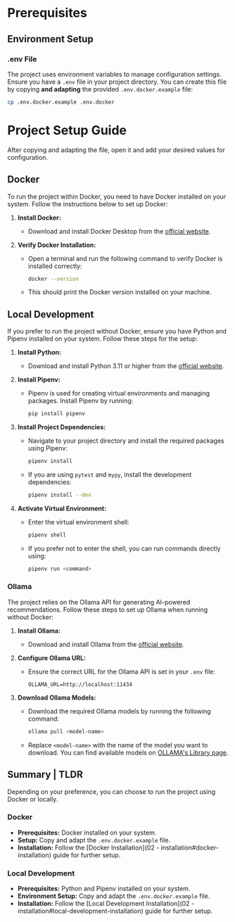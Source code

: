 # Prerequisites

## Environment Setup

### .env File

The project uses environment variables to manage configuration settings. Ensure you have a `.env` file in your project directory. You can create this file by copying **and adapting** the provided `.env.docker.example` file:

```bash
cp .env.docker.example .env.docker
```

# Project Setup Guide

After copying and adapting the file, open it and add your desired values for configuration.

## Docker

To run the project within Docker, you need to have Docker installed on your system. Follow the instructions below to set up Docker:

1. **Install Docker:**

    - Download and install Docker Desktop from the [official website](https://www.docker.com/products/docker-desktop).
   
2. **Verify Docker Installation:**

    - Open a terminal and run the following command to verify Docker is installed correctly:

        ```bash
        docker --version
        ```

    - This should print the Docker version installed on your machine.

## Local Development

If you prefer to run the project without Docker, ensure you have Python and Pipenv installed on your system. Follow these steps for the setup:

1. **Install Python:**
    - Download and install Python 3.11 or higher from the [official website](https://www.python.org/downloads/).

2. **Install Pipenv:**
    - Pipenv is used for creating virtual environments and managing packages. Install Pipenv by running:
      ```bash
      pip install pipenv
      ```

3. **Install Project Dependencies:**
    - Navigate to your project directory and install the required packages using Pipenv:
      ```bash
      pipenv install
      ```
    - If you are using `pytest` and `mypy`, install the development dependencies:
      ```bash
      pipenv install --dev
      ```

4. **Activate Virtual Environment:**
    - Enter the virtual environment shell:
      ```bash
      pipenv shell
      ```
    - If you prefer not to enter the shell, you can run commands directly using:
      ```bash
      pipenv run <command>
      ```


### Ollama

The project relies on the Ollama API for generating AI-powered recommendations. Follow these steps to set up Ollama when running without Docker:

1. **Install Ollama:**
   - Download and install Ollama from the [official website](https://www.ollama.com/).

2. **Configure Ollama URL:**
   - Ensure the correct URL for the Ollama API is set in your `.env` file:
     ```env
     OLLAMA_URL=http://localhost:11434
     ```
3. **Download Ollama Models:**
   - Download the required Ollama models by running the following command:
     ```bash
     ollama pull <model-name>
     ```
    - Replace `<model-name>` with the name of the model you want to download. You can find available models on [OLLAMA's Library page](https://ollama.com/library).


## Summary | TLDR

Depending on your preference, you can choose to run the project using Docker or locally. 

### Docker
- **Prerequisites:** Docker installed on your system.
- **Setup:** Copy and adapt the `.env.docker.example` file.
- **Installation:** Follow the [Docker Installation](02 - installation#docker-installation) guide for further setup.

### Local Development
- **Prerequisites:** Python and Pipenv installed on your system.
- **Environment Setup:** Copy and adapt the `.env.docker.example` file.
- **Installation:** Follow the [Local Development Installation](02 - installation#local-development-installation) guide for further setup.
